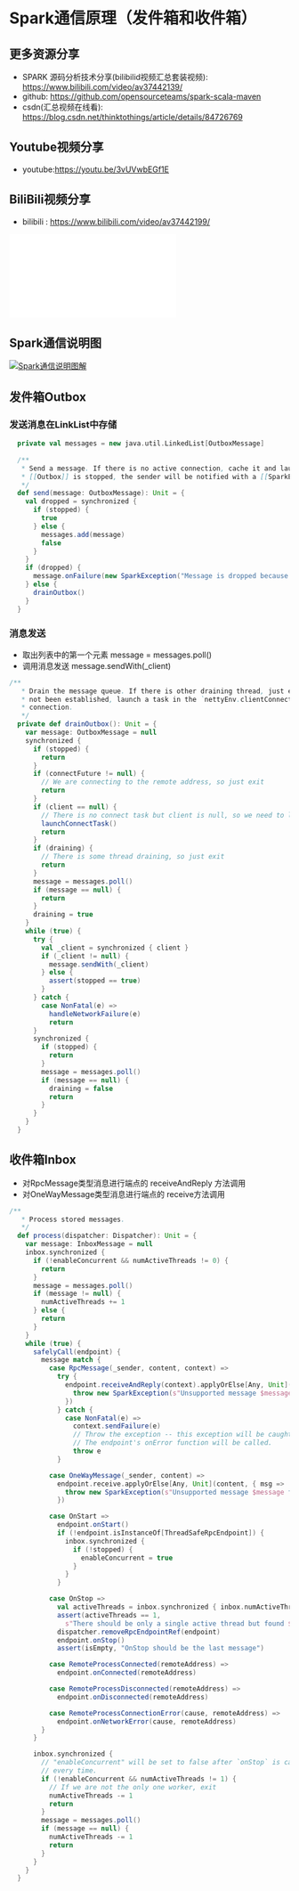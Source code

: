 # Spark通信原理（发件箱和收件箱）

## 更多资源分享
- SPARK 源码分析技术分享(bilibilid视频汇总套装视频): https://www.bilibili.com/video/av37442139/
- github: https://github.com/opensourceteams/spark-scala-maven
- csdn(汇总视频在线看): https://blog.csdn.net/thinktothings/article/details/84726769

## Youtube视频分享
- youtube:https://youtu.be/3vUVwbEGf1E​

## BiliBili视频分享
- bilibili : https://www.bilibili.com/video/av37442199/

<iframe src="//player.bilibili.com/player.html?aid=37442199&page=1" scrolling="no" border="0" frameborder="no" framespacing="0" allowfullscreen="true"> </iframe>


## Spark通信说明图
[![Spark通信说明图解](https://github.com/opensourceteams/spark-scala-maven/blob/master/md/images/spark/Spark%E9%80%9A%E4%BF%A1(%E6%94%B6%E4%BB%B6%E7%AE%B1%E5%92%8C%E5%8F%91%E4%BB%B6%E7%AE%B1).png "Spark通信说明图解")](https://github.com/opensourceteams/spark-scala-maven/blob/master/md/images/spark/Spark%E9%80%9A%E4%BF%A1(%E6%94%B6%E4%BB%B6%E7%AE%B1%E5%92%8C%E5%8F%91%E4%BB%B6%E7%AE%B1).png "Spark通信说明图解")

## 发件箱Outbox
### 发送消息在LinkList中存储

```scala
  private val messages = new java.util.LinkedList[OutboxMessage]
  
  /**
   * Send a message. If there is no active connection, cache it and launch a new connection. If
   * [[Outbox]] is stopped, the sender will be notified with a [[SparkException]].
   */
  def send(message: OutboxMessage): Unit = {
    val dropped = synchronized {
      if (stopped) {
        true
      } else {
        messages.add(message)
        false
      }
    }
    if (dropped) {
      message.onFailure(new SparkException("Message is dropped because Outbox is stopped"))
    } else {
      drainOutbox()
    }
  }
```


### 消息发送
- 取出列表中的第一个元素 message = messages.poll()
- 调用消息发送 message.sendWith(_client)

```scala
/**
   * Drain the message queue. If there is other draining thread, just exit. If the connection has
   * not been established, launch a task in the `nettyEnv.clientConnectionExecutor` to setup the
   * connection.
   */
  private def drainOutbox(): Unit = {
    var message: OutboxMessage = null
    synchronized {
      if (stopped) {
        return
      }
      if (connectFuture != null) {
        // We are connecting to the remote address, so just exit
        return
      }
      if (client == null) {
        // There is no connect task but client is null, so we need to launch the connect task.
        launchConnectTask()
        return
      }
      if (draining) {
        // There is some thread draining, so just exit
        return
      }
      message = messages.poll()
      if (message == null) {
        return
      }
      draining = true
    }
    while (true) {
      try {
        val _client = synchronized { client }
        if (_client != null) {
          message.sendWith(_client)
        } else {
          assert(stopped == true)
        }
      } catch {
        case NonFatal(e) =>
          handleNetworkFailure(e)
          return
      }
      synchronized {
        if (stopped) {
          return
        }
        message = messages.poll()
        if (message == null) {
          draining = false
          return
        }
      }
    }
  }
```

## 收件箱Inbox
- 对RpcMessage类型消息进行端点的 receiveAndReply 方法调用
- 对OneWayMessage类型消息进行端点的 receive方法调用

```scala
/**
   * Process stored messages.
   */
  def process(dispatcher: Dispatcher): Unit = {
    var message: InboxMessage = null
    inbox.synchronized {
      if (!enableConcurrent && numActiveThreads != 0) {
        return
      }
      message = messages.poll()
      if (message != null) {
        numActiveThreads += 1
      } else {
        return
      }
    }
    while (true) {
      safelyCall(endpoint) {
        message match {
          case RpcMessage(_sender, content, context) =>
            try {
              endpoint.receiveAndReply(context).applyOrElse[Any, Unit](content, { msg =>
                throw new SparkException(s"Unsupported message $message from ${_sender}")
              })
            } catch {
              case NonFatal(e) =>
                context.sendFailure(e)
                // Throw the exception -- this exception will be caught by the safelyCall function.
                // The endpoint's onError function will be called.
                throw e
            }

          case OneWayMessage(_sender, content) =>
            endpoint.receive.applyOrElse[Any, Unit](content, { msg =>
              throw new SparkException(s"Unsupported message $message from ${_sender}")
            })

          case OnStart =>
            endpoint.onStart()
            if (!endpoint.isInstanceOf[ThreadSafeRpcEndpoint]) {
              inbox.synchronized {
                if (!stopped) {
                  enableConcurrent = true
                }
              }
            }

          case OnStop =>
            val activeThreads = inbox.synchronized { inbox.numActiveThreads }
            assert(activeThreads == 1,
              s"There should be only a single active thread but found $activeThreads threads.")
            dispatcher.removeRpcEndpointRef(endpoint)
            endpoint.onStop()
            assert(isEmpty, "OnStop should be the last message")

          case RemoteProcessConnected(remoteAddress) =>
            endpoint.onConnected(remoteAddress)

          case RemoteProcessDisconnected(remoteAddress) =>
            endpoint.onDisconnected(remoteAddress)

          case RemoteProcessConnectionError(cause, remoteAddress) =>
            endpoint.onNetworkError(cause, remoteAddress)
        }
      }

      inbox.synchronized {
        // "enableConcurrent" will be set to false after `onStop` is called, so we should check it
        // every time.
        if (!enableConcurrent && numActiveThreads != 1) {
          // If we are not the only one worker, exit
          numActiveThreads -= 1
          return
        }
        message = messages.poll()
        if (message == null) {
          numActiveThreads -= 1
          return
        }
      }
    }
  }
```
